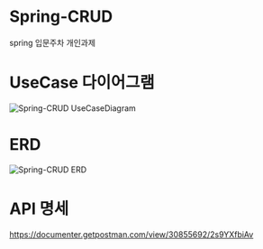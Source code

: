 # Spring-CRUD
spring 입문주차 개인과제



# UseCase 다이어그램
![Spring-CRUD UseCaseDiagram](https://github.com/asdvsvs/Spring-CRUD/assets/83705988/44af438f-d929-4c6e-862b-74eff172f1e9)

# ERD
![Spring-CRUD ERD](https://github.com/asdvsvs/Spring-CRUD/assets/83705988/16f1cdd8-f60e-4f9d-85d7-67fac2bb5701)

# API 명세
https://documenter.getpostman.com/view/30855692/2s9YXfbiAv
